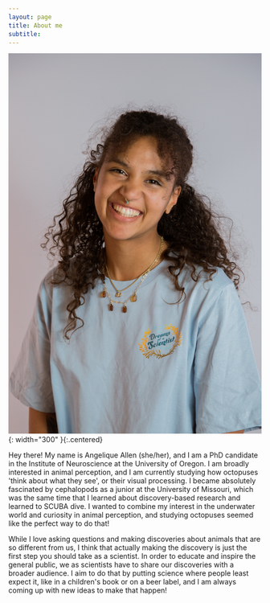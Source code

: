 ```yaml
---
layout: page
title: About me
subtitle:
---
```

![Angelique's headshot](OICHeadshot.jpg){: width="300" }{:.centered}

Hey there! My name is Angelique Allen (she/her), and I am a PhD candidate in the Institute of Neuroscience at the University of Oregon. I am broadly interested in animal perception, and I am currently studying how octopuses 'think about what they see', or their visual processing. I became absolutely fascinated by cephalopods as a junior at the University of Missouri, which was the same time that I learned about discovery-based research and learned to SCUBA dive. I wanted to combine my interest in the underwater world and curiosity in animal perception, and studying octopuses seemed like the perfect way to do that! 

While I love asking questions and making discoveries about animals that are so different from us, I think that actually making the discovery is just the first step you should take as a scientist. In order to educate and inspire the general public, we as scientists have to share our discoveries with a broader audience. I aim to do that by putting science where people least expect it, like in a children's book or on a beer label, and I am always coming up with new ideas to make that happen! 

